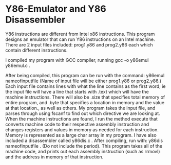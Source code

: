 # Y86-Emulator and Y86 Disassembler
Y86 instructions are different from Intel x86 instructions. This program designs an emulator that can run Y86 instructions on an
Intel machine. There are 2 input files included: prog1.y86 and prog2.y86 each which contain different instructions.

I compiled my program with GCC compiler, running gcc -o y86emul y86emul.c .

After being compiled, this program can be run with the command: y86emul nameofinputfile (Name of input file will be either prog1.y86 or prog2.y86.)
Each input file contains lines with what the line contains as the first word; ie the input file will have a line that starts with .text which will have the machine instructions. There will also be .size that specifies total memory of entire program, and .byte that specifies a location in memory and the value at that location., as well as others.
My program takes the input file, and parses through using fscanf to find out which directive we are looking at. When the machine instructions are found, I run the method execute that converts machine code to their respective assembly instruction and changes registers and values in memory as needed for each instruction. Memory is represented as a large char array in my program.
I have also included a disassembler called y86dis.c . After compiling, run with: y86dis nameofinputfile . (Do not include the period). This program takes all of the machine code, and prints out each assembly instruction (such as rrmovl) and the address in memory of that instruction.
